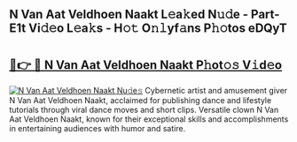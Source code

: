 ## N Van Aat Veldhoen Naakt L𝚎a𝚔ed N𝚞𝚍e - Part-E1t Vi𝚍𝚎o L𝚎a𝚔s - H𝚘𝚝 O𝚗𝚕yf𝚊ns P𝚑𝚘tos eDQyT

# <h2><a href="http://kf0zdg1.oniu.top/?m=N+Van+Aat+Veldhoen+Naakt">🔗👉 🔴 N Van Aat Veldhoen Naakt P𝚑ot𝚘𝚜 V𝚒d𝚎o</a></h2>

[![N Van Aat Veldhoen Naakt Nu𝚍e𝚜](https://i.imgur.com/0qMVB7G.gif)](http://kf0zdg1.oniu.top/?m=N+Van+Aat+Veldhoen+Naakt)
Cybernetic artist and amusement giver N Van Aat Veldhoen Naakt, acclaimed for publishing dance and lifestyle tutorials through viral dance moves and short clips. Versatile clown N Van Aat Veldhoen Naakt, known for their exceptional skills and accomplishments in entertaining audiences with humor and satire.  
